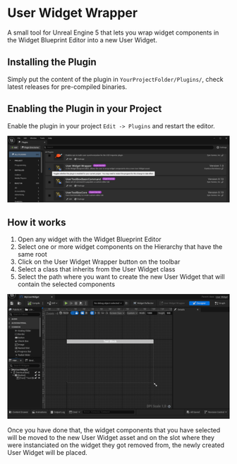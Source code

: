 # User Widget Wrapper
A small tool for Unreal Engine 5 that lets you wrap widget components in the Widget Blueprint Editor into a new User Widget.

## Installing the Plugin

Simply put the content of the plugin in `YourProjectFolder/Plugins/`, check latest releases for pre-compiled binaries.

## Enabling the Plugin in your Project

Enable the plugin in your project `Edit -> Plugins` and restart the editor.

![Enabling the plugin](Documentation/EnablingPlugin.png)

## How it works

1. Open any widget with the Widget Blueprint Editor
2. Select one or more widget components on the Hierarchy that have the same root
3. Click on the User Widget Wrapper button on the toolbar
4. Select a class that inherits from the User Widget class
5. Select the path where you want to create the new User Widget that will contain the selected components 

![Tool in use](Documentation/WrappingWidgetComponents.gif)

Once you have done that, the widget components that you have selected will be moved to the new User Widget asset and on the slot where they were instanciated on the widget they got removed from, the newly created User Widget will be placed.
